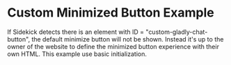 # Custom Minimized Button Example 
If Sidekick detects there is an element with ID = "custom-gladly-chat-button", the default minimize button will not be shown.
Instead it's up to the owner of the website to define the minimized button experience with their own HTML.
This example use basic initialization.

